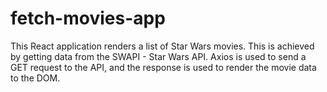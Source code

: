 # fetch-movies-app
This React application renders a list of Star Wars movies. This is achieved by getting data from the SWAPI - Star Wars API. Axios is used to send a GET request to the API, and the response is used to render the movie data to the DOM.
